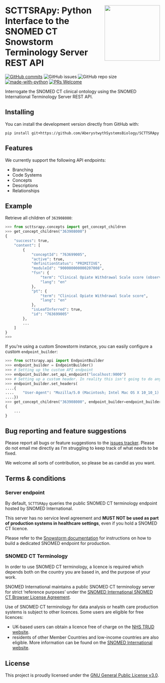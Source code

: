 # <img src="https://svgshare.com/i/dke.svg" align="right" width="180px" />SCTTSRApy: Python Interface to the SNOMED CT Snowstorm Terminology Server REST API


[![GitHub commits](https://badgen.net/github/commits/AberystwythSystemsBiology/SCTTSRApy/main)](https://GitHub.com/AberystwythSystemsBiology/SCTTSRApy/main/commit/)
![GitHub issues](https://img.shields.io/github/issues/AberystwythSystemsBiology/SCTTSRApy)
![GitHub repo size](https://img.shields.io/github/repo-size/AberystwythSystemsBiology/SCTTSRApy)
[![made-with-python](https://img.shields.io/badge/Made%20with-Python-1f425f.svg)](https://www.python.org/)
[![PRs Welcome](https://img.shields.io/badge/PRs-welcome-brightgreen.svg?style=flat-square)](http://makeapullrequest.com)

Interrogate the SNOMED CT clinical ontology using the SNOMED International Terminology Server REST API.


## Installing

You can install the development version directly from GitHub with:

```
pip install git+https://github.com/AberystwythSystemsBiology/SCTTSRApy
```

## Features

We currently support the following API endpoints:

- Branching
- Code Systems
- Concepts
- Descriptions
- Relationships

## Example

Retrieve all children of `363908000`:

```python
>>> from scttsrapy.concepts import get_concept_children
>>> get_concept_children("363908000")
{
    "success": true,
    "content": [
        {
            "conceptId": "763699005",
            "active": true,
            "definitionStatus": "PRIMITIVE",
            "moduleId": "900000000000207008",
            "fsn": {
                "term": "Clinical Opiate Withdrawal Scale score (observable entity)",
                "lang": "en"
            },
            "pt": {
                "term": "Clinical Opiate Withdrawal Scale score",
                "lang": "en"
            },
            "isLeafInferred": true,
            "id": "763699005"
        },
        ...
    ]
}
>>>
```

If you're using a custom Snowstorm instance, you can easily configure a custom `endpoint_builder`:

```python
>>> from scttsrapy.api import EndpointBuilder
>>> endpoint_builder = EndpointBuilder()
>>> # Setting up the custom API endpoint
>>> endpoint_builder.set_api_endpoint("localhost:9000")
>>> # Setting up a custom header. In reality this isn't going to do anything, but you may want to lock your Snowstorm API behind a JWT.
>>> endpoint_builder.set_headers(
....{
....    "User-Agent": "Mozilla/5.0 (Macintosh; Intel Mac OS X 10_10_1) AppleWebKit/537.36 (KHTML, like Gecko) Chrome/39.0.2171.95 Safari/537.36"
....})
>>> get_concept_children("363908000", endpoint_builder=endpoint_builder)
{
    ...
}
```

## Bug reporting and feature suggestions

Please report all bugs or feature suggestions to the [issues tracker](https://www.github.com/AberystwythSystemsBiology/SCTTSRApy/issues). Please do not email me directly as I'm struggling to keep track of what needs to be fixed.

We welcome all sorts of contribution, so please be as candid as you want.

## Terms & conditions

### Server endpoint

By default, `SCTTSRApy` queries the public SNOMED CT terminology endpoint hosted by SNOMED International.

This server has no service level agreement and **MUST NOT be used as part of production systems in healthcare settings**, even if you hold a SNOMED CT licence.

Please refer to the [Snowstorm documentation](https://github.com/IHTSDO/snowstorm/blob/master/docs/getting-started.md) for instructions on how to build a dedicated SNOMED endpoint for production.

### SNOMED CT Terminology

In order to use SNOMED CT terminology, a licence is required which depends both on the country you are based in, and the purpose of your work.

SNOMED International maintains a public SNOMED CT terminology server for strict ‘reference purposes’ under the [SNOMED International SNOMED CT Browser License Agreement](https://browser.ihtsdotools.org/).

Use of SNOMED CT terminology for data analysis or health care production systems is subject to other licences. Some users are eligible for free licences:

- UK-based users can obtain a licence free of charge on the [NHS TRUD website](https://isd.digital.nhs.uk/trud/users/guest/filters/0/home).
- residents of other Member Countries and low-income countries are also eligible. More information can be found on the [SNOMED International website](https://www.snomed.org/snomed-ct/get-snomed).

## License

This project is proudly licensed under the [GNU General Public License v3.0](https://raw.githubusercontent.com/AberystwythSystemsBiology/SCTTSRApy/main/LICENSE).

